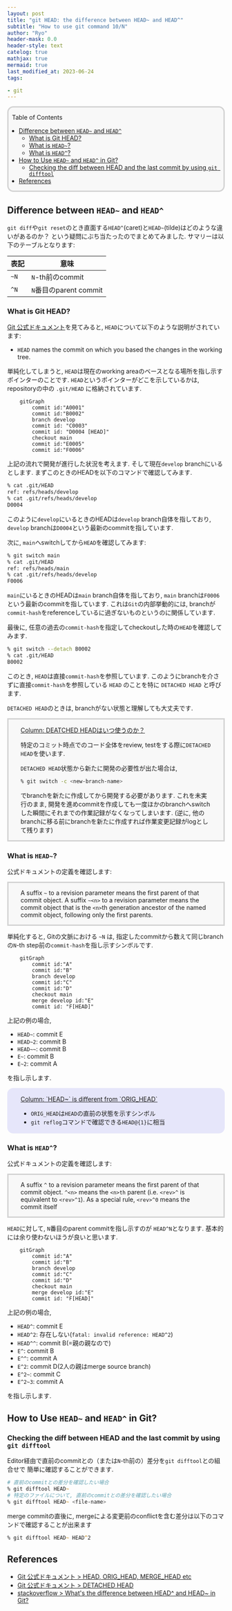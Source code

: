 ```yaml
---
layout: post
title: "git HEAD: the difference between HEAD~ and HEAD^"
subtitle: "How to use git command 10/N"
author: "Ryo"
header-mask: 0.0
header-style: text
catelog: true
mathjax: true
mermaid: true
last_modified_at: 2023-06-24
tags:

- git
---
```


<div style='border-radius: 1em; border-style:solid; border-color:#D3D3D3; background-color:#F8F8F8'>

<p class="h4">&nbsp;&nbsp;Table of Contents</p>

<!-- START doctoc generated TOC please keep comment here to allow auto update -->
<!-- DON'T EDIT THIS SECTION, INSTEAD RE-RUN doctoc TO UPDATE -->

- [Difference between `HEAD~` and `HEAD^`](#difference-between-head-and-head%5E)
  - [What is Git HEAD?](#what-is-git-head)
  - [What is `HEAD~`?](#what-is-head)
  - [What is `HEAD^`?](#what-is-head%5E)
- [How to Use `HEAD~` and `HEAD^` in Git?](#how-to-use-head-and-head%5E-in-git)
  - [Checking the diff between HEAD and the last commit by using `git difftool`](#checking-the-diff-between-head-and-the-last-commit-by-using-git-difftool)
- [References](#references)

<!-- END doctoc generated TOC please keep comment here to allow auto update -->


</div>

## Difference between `HEAD~` and `HEAD^`

`git diff`や`git reset`のとき直面する`HEAD^`(caret)と`HEAD~`(tilde)はどのような違いがあるのか？
という疑問にぶち当たったのでまとめてみました. サマリーは以下のテーブルとなります:

|表記|意味|
|---|---|
|`~N`|`N`-th前のcommit|
|`^N`|`N`番目のparent commit|

### What is Git HEAD?

[Git 公式ドキュメント](https://git-scm.com/docs/git-rev-parse#Documentation/git-rev-parse.txt-emltrevgtltngtemegemmaster3em)を見てみると, `HEAD`について以下のような説明がされています:

- `HEAD` names the commit on which you based the changes in the working tree.

単純化してしまうと, `HEAD`は現在のworking areaのベースとなる場所を指し示すポインターのことです. `HEAD`というポインターがどこを示しているかは, repositoryの中の `.git/HEAD` に格納されています.


```mermaid
    gitGraph
        commit id:"A0001"
        commit id:"B0002"
        branch develop
        commit id: "C0003"
        commit id: "D0004 [HEAD]"
        checkout main
        commit id:"E0005"
        commit id:"F0006"
```

上記の流れで開発が進行した状況を考えます. そして現在`develop` branchにいるとします. まずこのときのHEADを以下のコマンドで確認してみます. 

```zsh
% cat .git/HEAD
ref: refs/heads/develop
% cat .git/refs/heads/develop
D0004
```

このように`develop`にいるときのHEADは`develop` branch自体を指しており, `develop` branchは`D0004`という最新のcommitを指しています. 

次に, `main`へswitchしてから`HEAD`を確認してみます:

```zsh
% git switch main
% cat .git/HEAD
ref: refs/heads/main
% cat .git/refs/heads/develop
F0006
```

`main`にいるときのHEADは`main` branch自体を指しており, `main` branchは`F0006`という最新のcommitを指しています. これは`Git`の内部挙動的には, branchが`commit-hash`をreferenceしているに過ぎないものというのに関係しています. 

最後に, 任意の過去の`commit-hash`を指定してcheckoutした時の`HEAD`を確認してみます.

```zsh
% git switch --detach B0002
% cat .git/HEAD
B0002
```

このとき, `HEAD`は直接`commit-hash`を参照しています. このようにbranchを介さずに直接`commit-hash`を参照している `HEAD` のことを特に `DETACHED HEAD` と呼びます.

`DETACHED HEAD`のときは, branchがない状態と理解しても大丈夫です.


<div style='padding-left: 2em; padding-right: 2em; border-radius: 0em; border-style:solid; border-color:#D3D3D3; background-color:#F8F8F8'>
<p class="h4"><ins>Column: DEATCHED HEADはいつ使うのか？</ins></p>

特定のコミット時点でのコード全体をreview, testをする際に`DETACHED HEAD`を使います.

`DETACHED HEAD`状態から新たに開発の必要性が出た場合は, 

```zsh
% git switch -c <new-branch-name>
```

でbranchを新たに作成してから開発する必要があります. これを未実行のまま, 開発を進めcommitを作成しても一度ほかのbranchへswitchした瞬間にそれまでの作業記録がなくなってしまいます. (逆に, 他のbranchに移る前にbranchを新たに作成すれば作業変更記録がlogとして残ります)

</div>

### What is `HEAD~`?

公式ドキュメントの定義を確認します:

<div style='padding-left: 2em; padding-right: 2em; border-radius: 0em; border-style:solid; border-color:#D3D3D3; background-color:#F8F8F8'>

A suffix `~` to a revision parameter means the first parent of that commit object. 
A suffix `~<n>` to a revision parameter means the commit object that is 
the `<n>`th generation ancestor of the named commit object, following only the first parents. 

</div>


単純化すると, Gitの文脈における `~N` は, 指定したcommitから数えて同じbranchの`N`-th step前の`commit-hash`を指し示すシンボルです.

```mermaid
    gitGraph
        commit id:"A"
        commit id:"B"
        branch develop
        commit id:"C"
        commit id:"D"
        checkout main
        merge develop id:"E"
        commit id: "F[HEAD]"
```

上記の例の場合, 

- `HEAD~`: commit E
- `HEAD~2`: commit B
- `HEAD~~`: commit B
- `E~`: commit B
- `E~2`: commit A

を指し示します. 

<div style='padding-left: 2em; padding-right: 2em; border-radius: 1em; border-style:solid; border-color:#e6e6fa; background-color:#e6e6fa'>
<p class="h4"><ins>Column: `HEAD~` is different from `ORIG_HEAD`</ins></p>

- `ORIG_HEAD`は`HEAD`の直前の状態を示すシンボル
- `git reflog`コマンドで確認できる`HEAD@{1}`に相当

</div> 

### What is `HEAD^`?

公式ドキュメントの定義を確認します:

<div style='padding-left: 2em; padding-right: 2em; border-radius: 0em; border-style:solid; border-color:#D3D3D3; background-color:#F8F8F8'>

A suffix `^` to a revision parameter means the first parent of that commit object. 
`^<n>` means the `<n>th` parent (i.e. `<rev>^` is equivalent to `<rev>^1`). 
As a special rule, `<rev>^0` means the commit itself

</div>

`HEAD`に対して, `N`番目のparent commitを指し示すのが `HEAD^N`となります.
基本的には余り使わないほうが良いと思います.

```mermaid
    gitGraph
        commit id:"A"
        commit id:"B"
        branch develop
        commit id:"C"
        commit id:"D"
        checkout main
        merge develop id:"E"
        commit id: "F[HEAD]"
```

上記の例の場合, 

- `HEAD^`: commit E
- `HEAD^2`: 存在しない(`fatal: invalid reference: HEAD^2`)
- `HEAD^^`: commit B(=親の親なので)
- `E^`: commit B
- `E^^`: commit A
- `E^2`: commit D(2人の親はmerge source branch)
- `E^2~`: commit C
- `E^2~3`: commit A

を指し示します. 


## How to Use `HEAD~` and `HEAD^` in Git?
### Checking the diff between HEAD and the last commit by using `git difftool`

Editor経由で直前のcommitとの（または`N`-th前の）差分を`git difftool`との組合せで
簡単に確認することができます. 

```zsh
# 直前のcommitとの差分を確認したい場合
% git difftool HEAD~  
# 特定のファイルについて, 直前のcommitとの差分を確認したい場合
% git difftool HEAD~ <file-name>  
```

merge commitの直後に, mergeによる変更前のconflictを含む差分は以下のコマンドで確認することが出来ます

```zsh
% git difftool HEAD~ HEAD^2
```

## References

- [Git 公式ドキュメント > HEAD, ORIG_HEAD, MERGE_HEAD etc](https://git-scm.com/docs/git-rev-parse#Documentation/git-rev-parse.txt-emltrevgtltngtemegemmaster3em)
- [Git 公式ドキュメント > DETACHED HEAD](https://git-scm.com/docs/git-checkout#_detached_head)
- [stackoverflow > What's the difference between HEAD^ and HEAD~ in Git?](https://stackoverflow.com/questions/2221658/whats-the-difference-between-head-and-head-in-git)